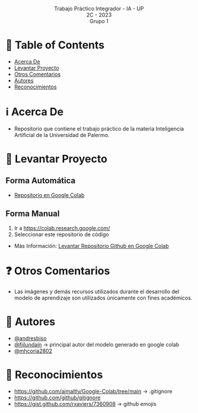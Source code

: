 <p align="center">
    Trabajo Práctico Integrador - IA - UP
    <br>
    2C - 2023
    <br>
    Grupo 1
    <br>
</p>

# :pencil: Table of Contents

- [Acerca De](#about)
- [Levantar Proyecto](#run_project)
- [Otros Comentarios](#comments)
- [Autores](#author)
- [Reconocimientos](#acknowledgement)

# :information_source: Acerca De <a name = "about"></a>

- Repositorio que contiene el trabajo práctico de la materia Inteligencia Artificial de la Universidad de Palermo.

# :wrench: Levantar Proyecto <a name = "run_project"></a>

## Forma Automática

- [Repositorio en Google Colab](https://colab.research.google.com/github/andresbiso/2023_2C_IA_TP/blob/main/ClasificadorDeGranos.ipynb)

## Forma Manual
1. Ir a https://colab.research.google.com/
2. Seleccionar este repositorio de código

- Más Información: [Levantar Repositorio Github en Google Colab](https://github.com/googlecolab/colabtools/blob/master/notebooks/colab-github-demo.ipynb)

# :question: Otros Comentarios <a name = "comments"></a>

- Las imágenes y demás recursos utilizados durante el desarrollo del modelo de aprendizaje son utilizados únicamente con fines académicos. 

# :speech_balloon: Autores <a name = "author"></a>

- [@andresbiso](https://github.com/andresbiso)
- [@fjilundain](https://github.com/fjilundain) -> principal autor del modelo generado en google colab
- [@mhcoria2802](https://github.com/mhcoria2802)

# :tada: Reconocimientos <a name = "acknowledgement"></a>

- https://github.com/ajmaltly/Google-Colab/tree/main -> .gitignore
- https://github.com/github/gitignore
- https://gist.github.com/rxaviers/7360908 -> github emojis
